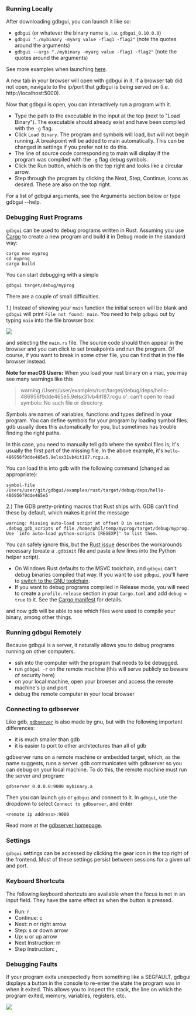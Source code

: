 ### Running Locally

After downloading gdbgui, you can launch it like so:

* `gdbgui` (or whatever the binary name is, i.e. `gdbgui_0.10.0.0`)
* `gdbgui "./mybinary -myarg value -flag1 -flag2"` (note the quotes around the arguments)
* `gdbgui --args "./mybinary -myarg value -flag1 -flag2"` (note the quotes around the arguments)

See more examples when launching [here](examples.html).

A new tab in your browser will open with gdbgui in it. If a browser tab did not open, navigate to the ip/port that gdbgui is being served on (i.e. http://localhost:5000).

Now that gdbgui is open, you can interactively run a program with it.
* Type the path to the executable in the input at the top (next to "Load Binary"). The executable should already exist and have been compiled with the `-g` flag.
* Click `Load Binary`. The program and symbols will load, but will not begin running. A breakpoint will be added to main automatically. This can be changed in settings if you prefer not to do this.
* The line of source code corresponding to main will display if the program was compiled with the `-g` flag debug symbols.
* Click the Run button, which is on the top right and looks like a circular arrow.
* Step through the program by clicking the Next, Step, Continue, icons as desired. These are also on the top right.

For a list of gdbgui arguments, see the Arguments section below or type gdbgui --help.

### Debugging Rust Programs

`gdbgui` can be used to debug programs written in Rust. Assuming you use [Cargo](https://doc.rust-lang.org/stable/cargo/) to create a new program
and build it in Debug mode in the standard way:

```
cargo new myprog
cd myprog
cargo build
```

You can start debugging with a simple

`gdbgui target/debug/myprog`

There are a couple of small difficulties.

1.) Instead of showing your `main` function the initial screen will be blank and `gdbgui` will print `File not found: main`.
You need to help `gdbgui` out by typing `main` into the file browser box:

![](https://raw.githubusercontent.com/cs01/gdbgui/master/screenshots/rust_main.png)

and selecting the `main.rs` file. The source code should then appear in the browser and you can click to set breakpoints
and run the program. Of course, if you want to break in some other file, you can find that in the file browser instead.

**Note for macOS Users:** When you load your rust binary on a mac, you may see many warnings like this

> warning /Users/user/examples/rust/target/debug/deps/hello-486956f9dde465e5.9elsx31vb4it187.rcgu.o': can't open to read symbols: No such file or directory.

Symbols are names of variables, functions and types defined in your program. You can define symbols for your program by loading symbol files. gdb usually does this automatically for you, but sometimes has trouble finding the right paths.

In this case, you need to manually tell gdb where the symbol files is; it's usually the first part of the missing file. In the above example, it's `hello-486956f9dde465e5.9elsx31vb4it187.rcgu.o`.

You can load this into gdb with the following command (changed as appropriate):

```
symbol-file /Users/user/git/gdbgui/examples/rust/target/debug/deps/hello-486956f9dde465e5
```

2.) The GDB pretty-printing macros that Rust ships with. GDB can't find these by default,
which makes it print the message

```
warning: Missing auto-load script at offset 0 in section .debug_gdb_scripts of file /home/phil/temp/myprog/target/debug/myprog.
Use `info auto-load python-scripts [REGEXP]' to list them.
```

You can safely ignore this, but the [Rust issue](https://github.com/rust-lang/rust/issues/33159#issuecomment-384073290)
describes the workarounds necessary (create a `.gdbinit` file and paste a few lines into the Python helper script).

* On Windows Rust defaults to the MSVC toolchain, and `gdbgui` can't debug binaries compiled that way. If you want to use `gdbgui`,
  you'll have to [switch to the GNU toolchain](https://github.com/rust-lang-nursery/rustup.rs#working-with-rust-on-windows).
* If you want to debug programs compiled in Release mode, you will need to create a `profile.release` section in your
  `Cargo.toml` and add `debug = true` to it. See the [Cargo manifest](https://doc.rust-lang.org/stable/cargo/reference/manifest.html) for details.



and now gdb will be able to see which files were used to compile your binary, among other things.

### Running gdbgui Remotely
Because gdbgui is a server, it naturally allows you to debug programs running on other computers.

* ssh into the computer with the program that needs to be debugged.
* run `gdbgui -r` on the remote machine (this will serve publicly so beware of security here)
* on your local machine, open your browser and access the remote machine's ip and port
* debug the remote computer in your local browser


### Connecting to gdbserver
Like gdb, [`gdbserver`](https://sourceware.org/gdb/onlinedocs/gdb/Server.html) is also made by gnu, but with the following important differences:

* it is much smaller than gdb
* it is easier to port to other architectures than all of gdb

gdbserver runs on a remote machine or embedded target, which, as the name suggests, runs a server. gdb communicates with gdbserver so you can debug on your local machine. To do this, the remote machine must run the server and program:

`gdbserver 0.0.0.0:9000 mybinary.a`

Then you can launch `gdb` or `gdbgui` and connect to it. In `gdbgui`, use the dropdown to select `Connect to gdbserver`, and enter

`<remote ip address>:9000`

Read more at the [gdbserver homepage](https://sourceware.org/gdb/onlinedocs/gdb/Server.html).

### Settings
`gdbgui` settings can be accessed by clicking the gear icon in the top right of the frontend. Most of these settings persist between sessions for a given url and port.


### Keyboard Shortcuts
The following keyboard shortcuts are available when the focus is not in an input field. They have the same effect as when the button is pressed.

* Run: r
* Continue: c
* Next: n or right arrow
* Step: s or down arrow
* Up: u or up arrow
* Next Instruction: m
* Step Instruction: ,


### Debugging Faults

If your program exits unexpectedly from something like a SEGFAULT, gdbgui displays a button in the console to re-enter the state the program was in when it exited. This allows you to inspect the stack, the line on which the program exited, memory, variables, registers, etc.

![](https://raw.githubusercontent.com/cs01/gdbgui/master/screenshots/SIGSEV.png)

